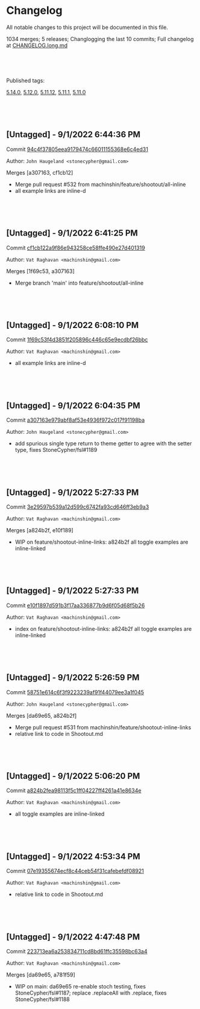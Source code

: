 # Changelog

All notable changes to this project will be documented in this file.

1034 merges; 5 releases; Changlogging the last 10 commits; Full changelog at [CHANGELOG.long.md](CHANGELOG.long.md)



&nbsp;

&nbsp;

Published tags:

<a href="#5__14__0">5.14.0</a>, <a href="#5__12__0">5.12.0</a>, <a href="#5__11__12">5.11.12</a>, <a href="#5__11__1">5.11.1</a>, <a href="#5__11__0">5.11.0</a>





&nbsp;

&nbsp;

## [Untagged] - 9/1/2022 6:44:36 PM

Commit [94c4f37805eea9179474c66011155368e6c4ed31](https://github.com/StoneCypher/jssm/commit/94c4f37805eea9179474c66011155368e6c4ed31)

Author: `John Haugeland <stonecypher@gmail.com>`

Merges [a307163, cf1cb12]

  * Merge pull request #532 from machinshin/feature/shootout/all-inline
  * all example links are inline-d




&nbsp;

&nbsp;

## [Untagged] - 9/1/2022 6:41:25 PM

Commit [cf1cb122a9f86e943258ce58ffe490e27d401319](https://github.com/StoneCypher/jssm/commit/cf1cb122a9f86e943258ce58ffe490e27d401319)

Author: `Vat Raghavan <machinshin@gmail.com>`

Merges [1f69c53, a307163]

  * Merge branch 'main' into feature/shootout/all-inline




&nbsp;

&nbsp;

## [Untagged] - 9/1/2022 6:08:10 PM

Commit [1f69c53f4d3851f205896c446c65e9ecdbf26bbc](https://github.com/StoneCypher/jssm/commit/1f69c53f4d3851f205896c446c65e9ecdbf26bbc)

Author: `Vat Raghavan <machinshin@gmail.com>`

  * all example links are inline-d




&nbsp;

&nbsp;

## [Untagged] - 9/1/2022 6:04:35 PM

Commit [a307163e979abf8af53e4936f972c017f91198ba](https://github.com/StoneCypher/jssm/commit/a307163e979abf8af53e4936f972c017f91198ba)

Author: `John Haugeland <stonecypher@gmail.com>`

  * add spurious single type return to theme getter to agree with the setter type, fixes StoneCypher/fsl#1189




&nbsp;

&nbsp;

## [Untagged] - 9/1/2022 5:27:33 PM

Commit [3e29597b539a12d599c6742fa93cd646ff3eb9a3](https://github.com/StoneCypher/jssm/commit/3e29597b539a12d599c6742fa93cd646ff3eb9a3)

Author: `Vat Raghavan <machinshin@gmail.com>`

Merges [a824b2f, e10f189]

  * WIP on feature/shootout-inline-links: a824b2f all toggle examples are inline-linked




&nbsp;

&nbsp;

## [Untagged] - 9/1/2022 5:27:33 PM

Commit [e10f1897d591b3f17aa336877b9d6f05d68f5b26](https://github.com/StoneCypher/jssm/commit/e10f1897d591b3f17aa336877b9d6f05d68f5b26)

Author: `Vat Raghavan <machinshin@gmail.com>`

  * index on feature/shootout-inline-links: a824b2f all toggle examples are inline-linked




&nbsp;

&nbsp;

## [Untagged] - 9/1/2022 5:26:59 PM

Commit [58751e614c6f3f9223239af91f44079ee3a1f045](https://github.com/StoneCypher/jssm/commit/58751e614c6f3f9223239af91f44079ee3a1f045)

Author: `John Haugeland <stonecypher@gmail.com>`

Merges [da69e65, a824b2f]

  * Merge pull request #531 from machinshin/feature/shootout-inline-links
  * relative link to code in Shootout.md




&nbsp;

&nbsp;

## [Untagged] - 9/1/2022 5:06:20 PM

Commit [a824b2fea98113f5c1ff04227ff4261a41e8634e](https://github.com/StoneCypher/jssm/commit/a824b2fea98113f5c1ff04227ff4261a41e8634e)

Author: `Vat Raghavan <machinshin@gmail.com>`

  * all toggle examples are inline-linked




&nbsp;

&nbsp;

## [Untagged] - 9/1/2022 4:53:34 PM

Commit [07e19355674ecf8c44ceb54f31cafebefdf08921](https://github.com/StoneCypher/jssm/commit/07e19355674ecf8c44ceb54f31cafebefdf08921)

Author: `Vat Raghavan <machinshin@gmail.com>`

  * relative link to code in Shootout.md




&nbsp;

&nbsp;

## [Untagged] - 9/1/2022 4:47:48 PM

Commit [223713ea6a253834711cd8bd61ffc35598bc63a4](https://github.com/StoneCypher/jssm/commit/223713ea6a253834711cd8bd61ffc35598bc63a4)

Author: `Vat Raghavan <machinshin@gmail.com>`

Merges [da69e65, a781f59]

  * WIP on main: da69e65 re-enable stoch testing, fixes StoneCypher/fsl#1187; replace .replaceAll with .replace, fixes StoneCypher/fsl#1188